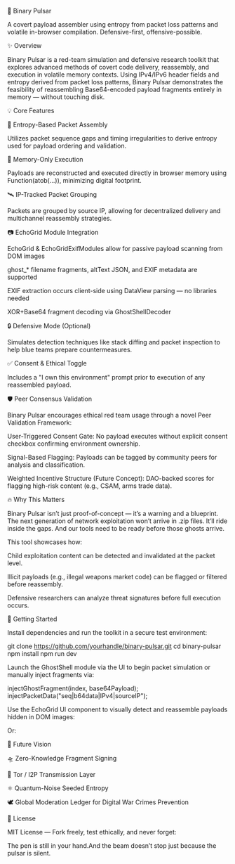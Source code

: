 🌌 Binary Pulsar

A covert payload assembler using entropy from packet loss patterns and volatile in-browser compilation. Defensive-first, offensive-possible.

✨ Overview

Binary Pulsar is a red-team simulation and defensive research toolkit that explores advanced methods of covert code delivery, reassembly, and execution in volatile memory contexts. Using IPv4/IPv6 header fields and entropy derived from packet loss patterns, Binary Pulsar demonstrates the feasibility of reassembling Base64-encoded payload fragments entirely in memory — without touching disk.

💡 Core Features

🔬 Entropy-Based Packet Assembly

Utilizes packet sequence gaps and timing irregularities to derive entropy used for payload ordering and validation.

🧠 Memory-Only Execution

Payloads are reconstructed and executed directly in browser memory using Function(atob(...)), minimizing digital footprint.

🛰️ IP-Tracked Packet Grouping

Packets are grouped by source IP, allowing for decentralized delivery and multichannel reassembly strategies.

📷 EchoGrid Module Integration

EchoGrid & EchoGridExifModules allow for passive payload scanning from DOM images

ghost_* filename fragments, altText JSON, and EXIF metadata are supported

EXIF extraction occurs client-side using DataView parsing — no libraries needed

XOR+Base64 fragment decoding via GhostShellDecoder

🔒 Defensive Mode (Optional)

Simulates detection techniques like stack diffing and packet inspection to help blue teams prepare countermeasures.

✅ Consent & Ethical Toggle

Includes a "I own this environment" prompt prior to execution of any reassembled payload.

🛡️ Peer Consensus Validation

Binary Pulsar encourages ethical red team usage through a novel Peer Validation Framework:

User-Triggered Consent Gate: No payload executes without explicit consent checkbox confirming environment ownership.

Signal-Based Flagging: Payloads can be tagged by community peers for analysis and classification.

Weighted Incentive Structure (Future Concept): DAO-backed scores for flagging high-risk content (e.g., CSAM, arms trade data).

🔥 Why This Matters

Binary Pulsar isn’t just proof-of-concept — it’s a warning and a blueprint. The next generation of network exploitation won’t arrive in .zip files. It’ll ride inside the gaps. And our tools need to be ready before those ghosts arrive.

This tool showcases how:

Child exploitation content can be detected and invalidated at the packet level.

Illicit payloads (e.g., illegal weapons market code) can be flagged or filtered before reassembly.

Defensive researchers can analyze threat signatures before full execution occurs.

🚀 Getting Started

Install dependencies and run the toolkit in a secure test environment:

git clone https://github.com/yourhandle/binary-pulsar.git
cd binary-pulsar
npm install
npm run dev

Launch the GhostShell module via the UI to begin packet simulation or manually inject fragments via:

injectGhostFragment(index, base64Payload);
injectPacketData("seq|b64data|IPv4|sourceIP");

Use the EchoGrid UI component to visually detect and reassemble payloads hidden in DOM images:

<EchoGridModule />

Or:

<EchoGridExifModule />

🧬 Future Vision

🛸 Zero-Knowledge Fragment Signing

📡 Tor / I2P Transmission Layer

⚛️ Quantum-Noise Seeded Entropy

🕊️ Global Moderation Ledger for Digital War Crimes Prevention

📜 License

MIT License — Fork freely, test ethically, and never forget:

The pen is still in your hand.And the beam doesn’t stop just because the pulsar is silent.